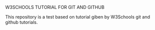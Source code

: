 W3SCHOOLS TUTORIAL FOR GIT AND GITHUB

This repository is a test based on tutorial giben by W3Schools git and github
tutorials.

